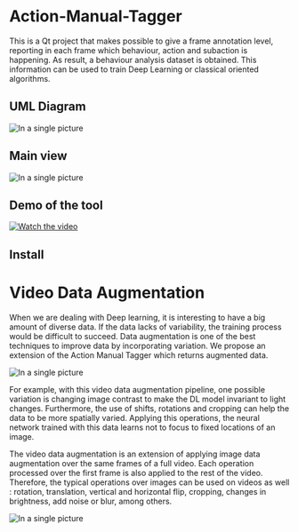 # Action-Manual-Tagger
This is a Qt project that makes possible to give a frame annotation level, reporting in each frame which behaviour, action and subaction is happening. As result, a behaviour analysis dataset is obtained. This information can be used to train Deep Learning or classical oriented algorithms.

## UML Diagram

![In a single picture](https://raw.githubusercontent.com/danielallhoff/Action-Manual-Tagger/master/raw_images/uml.png)

## Main view
![In a single picture](https://raw.githubusercontent.com/danielallhoff/Action-Manual-Tagger/master/raw_images/interface.PNG)

## Demo of the tool
[![Watch the video](https://img.youtube.com/vi/6sgwJqkNpR4/0.jpg)](https://youtu.be/6sgwJqkNpR4)

## Install

# Video Data Augmentation
When we are dealing with Deep learning, it is interesting to have a big amount of diverse data. If the data lacks of variability, the training process would be difficult to succeed. Data augmentation is one of the best techniques to improve data by incorporating variation. We propose an extension of the Action Manual Tagger which returns augmented data. 

![In a single picture](https://raw.githubusercontent.com/danielallhoff/Action-Manual-Tagger/master/raw_images/data_augmentation_operations.PNG)

For example, with this video data augmentation pipeline, one possible variation is changing image contrast to make the DL model invariant to light changes. Furthermore, the use of shifts, rotations and cropping can help the data to be more spatially varied. Applying this operations, the neural network trained with this data learns not to focus to fixed locations of an image.

The video data augmentation is an extension of applying image data augmentation over the same frames of a full video. Each operation processed over the first frame is also applied to  the rest of the video. Therefore, the typical operations over images can be used on videos as well : rotation, translation, vertical and horizontal flip, cropping, changes in brightness, add noise or blur, among others.

![In a single picture](https://raw.githubusercontent.com/danielallhoff/Action-Manual-Tagger/master/raw_images/duplicate_frames.PNG)


